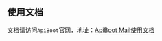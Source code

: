 ## 使用文档
文档请访问`ApiBoot`官网，地址：<a href="http://apiboot.minbox.io/zh-cn/docs/api-boot-mail.html" target="_blank">ApiBoot Mail使用文档</a>
